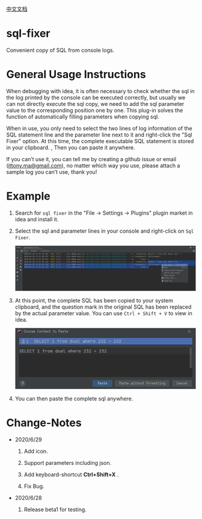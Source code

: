 [中文文档](./README_CN.md)

# sql-fixer

Convenient copy of SQL from console logs.

# General Usage Instructions
When debugging with idea, it is often necessary to check whether the sql in the log printed by the console can be executed correctly, but usually we can not directly execute the sql copy, we need to add the sql parameter value to the corresponding position one by one. This plug-in solves the function of automatically filling parameters when copying sql.

When in use, you only need to select the two lines of log information of the SQL statement line and the parameter line next to it and right-click the "Sql Fixer" option. At this time, the complete executable SQL statement is stored in your clipboard. , Then you can paste it anywhere.

If you can’t use it, you can tell me by creating a github issue or email (ittony.ma@gmail.com), no matter which way you use, please attach a sample log you can’t use, thank you!

# Example

1. Search for `sql fixer` in the "File -> Settings -> Plugins" plugin market in idea and install it.

2. Select the sql and parameter lines in your console and right-click on `Sql Fixer`.

   ![sql fixer location](./images/sql_fixer_location.png)

3. At this point, the complete SQL has been copied to your system clipboard, and the question mark in the original SQL has been replaced by the actual parameter value. You can use `Ctrl + Shift + V` to view in idea.

   ![clipboard](./images/clipboard.png)

4. You can then paste the complete sql anywhere.



# Change-Notes

- 2020/6/29

  1. Add icon.

  2. Support parameters including json.
  3. Add keyboard-shortcut **Ctrl+Shift+X** .
  4. Fix Bug.

- 2020/6/28

  1. Release beta1 for testing.
